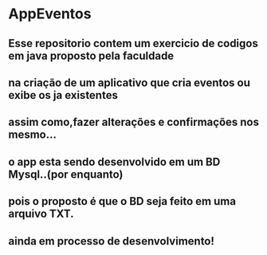 # AppEventos
## Esse repositorio contem um exercicio de codigos em java proposto pela faculdade
## na criação de um aplicativo que cria eventos ou exibe os ja existentes
## assim como,fazer alterações e confirmações nos mesmo...
## o app esta sendo desenvolvido em um BD Mysql..(por enquanto)
## pois o proposto é que o BD seja feito em uma arquivo TXT.
## ainda em processo de desenvolvimento!
